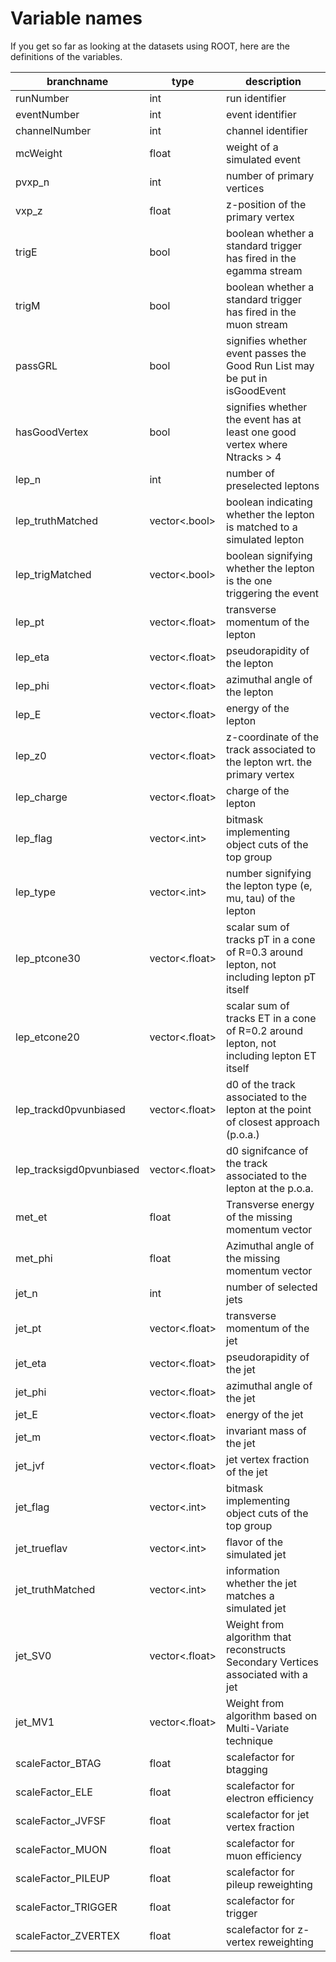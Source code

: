# Variable names

If you get so far as looking at the datasets using ROOT, here are the definitions of the variables.

|branchname                 | type   | description |
|-|-|-|
|runNumber                  | int    | run identifier |
|eventNumber                | int    | event identifier |
|channelNumber              | int    | channel identifier |
|mcWeight                   | float  | weight of a simulated event |
|pvxp\_n                    | int    | number of primary vertices |
|vxp\_z                     | float  | z-position of the primary vertex |
|trigE                      | bool   | boolean whether a standard trigger has fired in the egamma stream |
|trigM                      | bool   | boolean whether a standard trigger has fired in the muon stream |
|passGRL                    | bool   | signifies whether event passes the Good Run List may be put in isGoodEvent |
|hasGoodVertex              | bool   | signifies whether the event has at least one good vertex where Ntracks > 4 |
|lep\_n                     | int    | number of preselected leptons |
|lep\_truthMatched          | vector<.bool>  | boolean indicating whether the lepton is matched to a simulated lepton |
|lep\_trigMatched           | vector<.bool>  | boolean signifying whether the lepton is the one triggering the event |
|lep\_pt                    | vector<.float>  | transverse momentum of the lepton |
|lep\_eta                   | vector<.float>  | pseudorapidity of the lepton |
|lep\_phi                   | vector<.float>  | azimuthal angle of the lepton |
|lep\_E                     | vector<.float>  | energy of the lepton |
|lep\_z0                    | vector<.float>  | z-coordinate of the track associated to the lepton wrt. the primary vertex |
|lep\_charge                | vector<.float>  | charge of the lepton |
|lep\_flag                  | vector<.int>    | bitmask implementing object cuts of the top group |
|lep\_type                  | vector<.int>    | number signifying the lepton type (e, mu, tau) of the lepton |
|lep\_ptcone30              | vector<.float>  | scalar sum of tracks pT in a cone of R=0.3 around lepton, not including lepton pT itself |
|lep\_etcone20              | vector<.float>  | scalar sum of tracks ET in a cone of R=0.2 around lepton, not including lepton ET itself |
|lep\_trackd0pvunbiased     | vector<.float>  | d0 of the track associated to the lepton at the point of closest approach (p.o.a.) |
|lep\_tracksigd0pvunbiased  | vector<.float>  | d0 signifcance of the track associated to the lepton at the p.o.a. |
|met\_et                    | float  | Transverse energy of the missing momentum vector |
|met\_phi                   | float  | Azimuthal angle of the missing momentum vector |
|jet\_n                     | int    | number of selected jets |
|jet\_pt                    | vector<.float>  | transverse momentum of the jet |
|jet\_eta                   | vector<.float>  | pseudorapidity of the jet |
|jet\_phi                   | vector<.float>  | azimuthal angle of the jet |
|jet\_E                     | vector<.float>  | energy of the jet |
|jet\_m                     | vector<.float>  | invariant mass of the jet |
|jet\_jvf                   | vector<.float>  | jet vertex fraction of the jet |
|jet\_flag                  | vector<.int>    | bitmask implementing object cuts of the top group |
|jet\_trueflav              | vector<.int>    | flavor of the simulated jet |
|jet\_truthMatched          | vector<.int>    | information whether the jet matches a simulated jet|
|jet\_SV0                   | vector<.float>  | Weight from algorithm that reconstructs Secondary Vertices associated with a jet |
|jet\_MV1                   | vector<.float>  | Weight from algorithm based on Multi-Variate technique |
|scaleFactor\_BTAG          | float              | scalefactor for btagging |
|scaleFactor\_ELE           | float              | scalefactor for electron efficiency |
|scaleFactor\_JVFSF         | float              | scalefactor for jet vertex fraction |
|scaleFactor\_MUON          | float              | scalefactor for muon efficiency |
|scaleFactor\_PILEUP        | float              | scalefactor for pileup reweighting |
|scaleFactor\_TRIGGER       | float              | scalefactor for trigger |
|scaleFactor\_ZVERTEX       | float              | scalefactor for z-vertex reweighting |